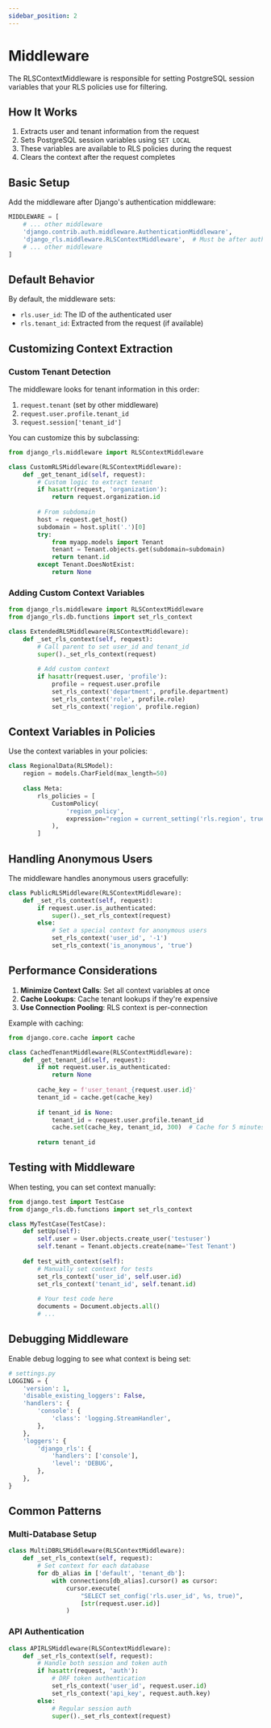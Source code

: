 ```yaml
---
sidebar_position: 2
---
```


# Middleware

The RLSContextMiddleware is responsible for setting PostgreSQL session variables that your RLS policies use for filtering.

## How It Works

1. Extracts user and tenant information from the request
2. Sets PostgreSQL session variables using `SET LOCAL`
3. These variables are available to RLS policies during the request
4. Clears the context after the request completes

## Basic Setup

Add the middleware after Django's authentication middleware:

```python
MIDDLEWARE = [
    # ... other middleware
    'django.contrib.auth.middleware.AuthenticationMiddleware',
    'django_rls.middleware.RLSContextMiddleware',  # Must be after auth
    # ... other middleware
]
```

## Default Behavior

By default, the middleware sets:

- `rls.user_id`: The ID of the authenticated user
- `rls.tenant_id`: Extracted from the request (if available)

## Customizing Context Extraction

### Custom Tenant Detection

The middleware looks for tenant information in this order:

1. `request.tenant` (set by other middleware)
2. `request.user.profile.tenant_id`
3. `request.session['tenant_id']`

You can customize this by subclassing:

```python
from django_rls.middleware import RLSContextMiddleware

class CustomRLSMiddleware(RLSContextMiddleware):
    def _get_tenant_id(self, request):
        # Custom logic to extract tenant
        if hasattr(request, 'organization'):
            return request.organization.id
        
        # From subdomain
        host = request.get_host()
        subdomain = host.split('.')[0]
        try:
            from myapp.models import Tenant
            tenant = Tenant.objects.get(subdomain=subdomain)
            return tenant.id
        except Tenant.DoesNotExist:
            return None
```

### Adding Custom Context Variables

```python
from django_rls.middleware import RLSContextMiddleware
from django_rls.db.functions import set_rls_context

class ExtendedRLSMiddleware(RLSContextMiddleware):
    def _set_rls_context(self, request):
        # Call parent to set user_id and tenant_id
        super()._set_rls_context(request)
        
        # Add custom context
        if hasattr(request.user, 'profile'):
            profile = request.user.profile
            set_rls_context('department', profile.department)
            set_rls_context('role', profile.role)
            set_rls_context('region', profile.region)
```

## Context Variables in Policies

Use the context variables in your policies:

```python
class RegionalData(RLSModel):
    region = models.CharField(max_length=50)
    
    class Meta:
        rls_policies = [
            CustomPolicy(
                'region_policy',
                expression="region = current_setting('rls.region', true)"
            ),
        ]
```

## Handling Anonymous Users

The middleware handles anonymous users gracefully:

```python
class PublicRLSMiddleware(RLSContextMiddleware):
    def _set_rls_context(self, request):
        if request.user.is_authenticated:
            super()._set_rls_context(request)
        else:
            # Set a special context for anonymous users
            set_rls_context('user_id', '-1')
            set_rls_context('is_anonymous', 'true')
```

## Performance Considerations

1. **Minimize Context Calls**: Set all context variables at once
2. **Cache Lookups**: Cache tenant lookups if they're expensive
3. **Use Connection Pooling**: RLS context is per-connection

Example with caching:

```python
from django.core.cache import cache

class CachedTenantMiddleware(RLSContextMiddleware):
    def _get_tenant_id(self, request):
        if not request.user.is_authenticated:
            return None
            
        cache_key = f'user_tenant_{request.user.id}'
        tenant_id = cache.get(cache_key)
        
        if tenant_id is None:
            tenant_id = request.user.profile.tenant_id
            cache.set(cache_key, tenant_id, 300)  # Cache for 5 minutes
            
        return tenant_id
```

## Testing with Middleware

When testing, you can set context manually:

```python
from django.test import TestCase
from django_rls.db.functions import set_rls_context

class MyTestCase(TestCase):
    def setUp(self):
        self.user = User.objects.create_user('testuser')
        self.tenant = Tenant.objects.create(name='Test Tenant')
        
    def test_with_context(self):
        # Manually set context for tests
        set_rls_context('user_id', self.user.id)
        set_rls_context('tenant_id', self.tenant.id)
        
        # Your test code here
        documents = Document.objects.all()
        # ...
```

## Debugging Middleware

Enable debug logging to see what context is being set:

```python
# settings.py
LOGGING = {
    'version': 1,
    'disable_existing_loggers': False,
    'handlers': {
        'console': {
            'class': 'logging.StreamHandler',
        },
    },
    'loggers': {
        'django_rls': {
            'handlers': ['console'],
            'level': 'DEBUG',
        },
    },
}
```

## Common Patterns

### Multi-Database Setup

```python
class MultiDBRLSMiddleware(RLSContextMiddleware):
    def _set_rls_context(self, request):
        # Set context for each database
        for db_alias in ['default', 'tenant_db']:
            with connections[db_alias].cursor() as cursor:
                cursor.execute(
                    "SELECT set_config('rls.user_id', %s, true)",
                    [str(request.user.id)]
                )
```

### API Authentication

```python
class APIRLSMiddleware(RLSContextMiddleware):
    def _set_rls_context(self, request):
        # Handle both session and token auth
        if hasattr(request, 'auth'):
            # DRF token authentication
            set_rls_context('user_id', request.user.id)
            set_rls_context('api_key', request.auth.key)
        else:
            # Regular session auth
            super()._set_rls_context(request)
```